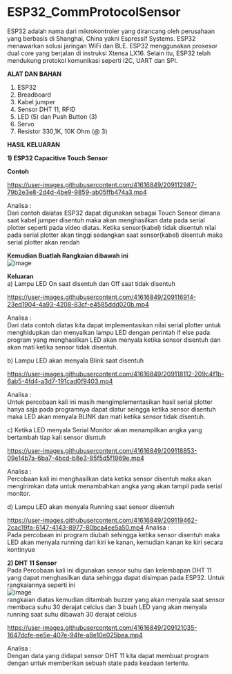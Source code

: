 ﻿# ESP32_CommProtocolSensor

ESP32 adalah nama dari mikrokontroler yang dirancang oleh perusahaan yang berbasis di Shanghai, China yakni Espressif Systems. ESP32 menawarkan solusi jaringan WiFi dan BLE. ESP32 menggunakan prosesor dual core yang berjalan di instruksi Xtensa LX16. Selain itu, ESP32 telah mendukung protokol komunikasi seperti I2C, UART dan SPI.

**ALAT DAN BAHAN**
1) ESP32
2) Breadboard
3) Kabel jumper
4) Sensor DHT 11, RFID
5) LED (5) dan Push Button (3)
6) Servo
7) Resistor 330,1K, 10K Ohm (@ 3)

**HASIL KELUARAN**

**1) ESP32 Capacitive Touch Sensor**

**Contoh**


https://user-images.githubusercontent.com/41616849/209112987-79b2e3e8-2d4d-4be9-9859-ab05ffb474a3.mp4

Analisa : <br />
Dari contoh daiatas ESP32 dapat digunakan sebagai Touch Sensor dimana saat kabel jumper disentuh maka akan menghasilkan data pada serial plotter seperti pada video diatas. Ketika sensor(kabel) tidak disentuh nilai pada serial plotter akan tinggi sedangkan saat sensor(kabel) disentuh maka serial plotter akan rendah

**Kemudian Buatlah Rangkaian dibawah ini** <br />
![image](https://user-images.githubusercontent.com/41616849/209115047-caf5c1ad-eff1-460f-a123-e68a182a7acd.png)  <br />

**Keluaran** <br />
a) Lampu LED On saat disentuh dan Off saat tidak disentuh <br />



https://user-images.githubusercontent.com/41616849/209116914-23ed1904-4a93-4208-83cf-e4585ddd020b.mp4  

Analisa : <br />
Dari data contoh diatas kita dapat implementasikan nilai serial plotter untuk menghidupkan dan menyalkan lampu LED dengan perintah if else pada program yang menghasilkan LED akan menyala ketika sensor disentuh dan akan mati ketika sensor tidak disentuh. <br />

b) Lampu LED akan menyala Blink saat disentuh <br />

https://user-images.githubusercontent.com/41616849/209118112-209c4f1b-6ab5-4fd4-a3d7-191cad0f9403.mp4

Analisa : <br />
Untuk percobaan kali ini masih mengimplementasikan hasil serial plotter hanya saja pada programnya dapat diatur seingga ketika sensor disentuh maka LED akan menyala BLINK dan mati ketika sensor tidak disentuh. <br />

c) Ketika LED menyala Serial Monitor akan menampilkan angka yang bertambah tiap kali sensor disntuh <br />

https://user-images.githubusercontent.com/41616849/209118853-09e14b7a-6ba7-4bcd-b8e3-85f5d5f1969e.mp4

Analisa : <br />
Percobaan kali ini menghasilkan data ketika sensor disentuh maka akan mengirimkan data untuk menambahkan angka yang akan tampil pada serial monitor. <br />

d) Lampu LED akan menyala Running saat sensor disentuh <br />

https://user-images.githubusercontent.com/41616849/209119462-2cac19fa-6147-4143-8977-80bca4ee5a50.mp4
Analisa : <br />
Pada percobaan ini program diubah sehingga ketika sensor disentuh maka LED akan menyala running dari kiri ke kanan, kemudian kanan ke kiri secara kontinyue <br />

**2) DHT 11 Sensor** <br />
Pada Percobaan kali ini digunakan sensor suhu dan kelembapan DHT 11 yang dapat menghasilkan data sehingga dapat disimpan pada ESP32. Untuk rangkaiannya seperti ini <br />
![image](https://user-images.githubusercontent.com/41616849/209120548-e0bac69c-7d9b-4002-87f5-0a7e16526ae0.png) <br />
rangkaian diatas kemudian ditambah buzzer yang akan menyala saat sensor membaca suhu 30 derajat celcius dan 3 buah LED yang akan menyala running saat suhu dibawah 30 derajat celcius <br />

https://user-images.githubusercontent.com/41616849/209121035-1647dcfe-ee5e-407e-94fe-a8e10e025bea.mp4

Analisa : <br />
Dengan data yang didapat sensor DHT 11 kita dapat membuat program dengan untuk memberikan sebuah state pada keadaan tertentu.







